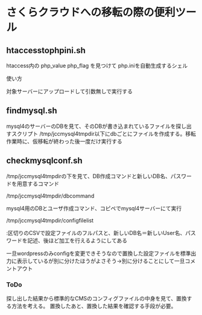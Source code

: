 # さくらクラウドへの移転の際の便利ツール

## htaccesstophpini.sh

htaccess内の
php_value
php_flag
を見つけて
php.iniを自動生成するシェル

使い方

対象サーバーにアップロードして引数無しで実行する

## findmysql.sh

mysql4のサーバーのDBを見て、そのDBが書き込まれているファイルを探し出すスクリプト
/tmp/jccmysql4tmpdir以下にdbごとにファイルを作成する。移転作業時に、仮移転が終わった後一度だけ実行する

## checkmysqlconf.sh

/tmp/jccmysql4tmpdirの下を見て、DB作成コマンドと新しいDB名、パスワードを用意するコマンド

/tmp/jccmysql4tmpdir/dbcommand 

mysql4用のDBとユーザ作成コマンド、コピペでmysql4サーバーにて実行

/tmp/jccmysql4tmpdir/configfilelist

:区切りのCSVで設定ファイルのフルパスと、新しいDB名＝新しいUser名、パスワードを記述、後ほど加工を行えるようにしてある

一旦wordpressのみconfigを変更できそうなので置換した設定ファイルを標準出力に表示しているが別に分けたほうがよさそう→別に分けることにして一旦コメントアウト

### ToDo

探し出した結果から標準的なCMSのコンフィグファイルの中身を見て、置換する方法を考える。
置換したあと、置換した結果を確認する手段が必要。

